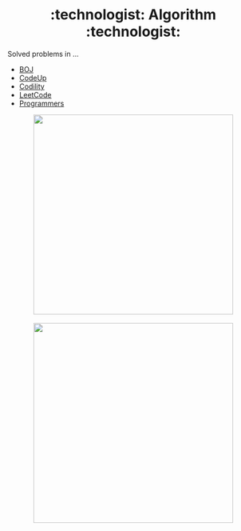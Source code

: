 <div align=center> <h1> :technologist: Algorithm :technologist: </h1> </div>

Solved problems in ...

+ [BOJ](https://www.acmicpc.net/)
+ [CodeUp](https://codeup.kr/)
+ [Codility](https://app.codility.com/programmers/)
+ [LeetCode](https://leetcode.com/)
+ [Programmers](https://school.programmers.co.kr/learn/challenges?order=recent)

<p align="center">
    <a href="https://solved.ac/zerohertz/">
        <img src="http://mazassumnida.wtf/api/v2/generate_badge?boj=zerohertz" style="width: 400px;"/>
    </a>
    <br>
    <br>
    <a href="https://leetcode.com/Zerohertz/">
        <img src="https://leetcard.jacoblin.cool/Zerohertz?theme=dark&font=Do%20Hyeon&ext=activity" style="width: 400px;"/>
    </a>
</p>

